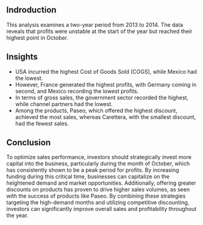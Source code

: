 ## Indroduction
This analysis examines a two-year period from 2013 to 2014. The data reveals that profits were unstable at the start of the year but reached their highest point in October.

## Insights
- USA incurred the highest Cost of Goods Sold (COGS), while Mexico had the lowest.
- However, France generated the highest profits, with Germany coming in second, and Mexico recording the lowest profits.
- In terms of gross sales, the government sector recorded the highest, while channel partners had the lowest.
- Among the products, Paseo, which offered the highest discount, achieved the most sales, whereas Carettera, with the smallest discount, had the fewest sales.

## Conclusion
To optimize sales performance, investors should strategically invest more capital into the business, particularly during the month of October, which has consistently shown to be a peak period for profits. By increasing funding during this critical time, businesses can capitalize on the heightened demand and market opportunities. Additionally, offering greater discounts on products has proven to drive higher sales volumes, as seen with the success of products like Paseo. By combining these strategies targeting the high-demand months and utilizing competitive discounting, investors can significantly improve overall sales and profitability throughout the year.
